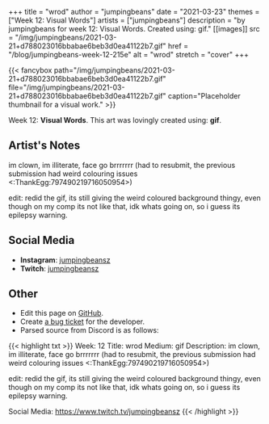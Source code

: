 +++
title =       "wrod"
author =      "jumpingbeans"
date =        "2021-03-23"
themes =      ["Week 12: Visual Words"]
artists =     ["jumpingbeans"]
description = "by jumpingbeans for week 12: Visual Words. Created using: gif."
[[images]]
              src = "/img/jumpingbeans/2021-03-21+d788023016bbabae6beb3d0ea41122b7.gif"
              href = "/blog/jumpingbeans-week-12-215e"
              alt = "wrod"
              stretch = "cover"
+++


{{< fancybox path="/img/jumpingbeans/2021-03-21+d788023016bbabae6beb3d0ea41122b7.gif" file="/img/jumpingbeans/2021-03-21+d788023016bbabae6beb3d0ea41122b7.gif" caption="Placeholder thumbnail for a visual work." >}}


Week 12: **Visual Words**. This art was lovingly created using: **gif**.

## Artist's Notes

im clown, im illiterate, face go brrrrrrr (had to resubmit, the previous submission had weird colouring issues <:ThankEgg:797490219716050954>)

edit: redid the gif, its still giving the weird coloured background thingy, even though on my comp its not like that, idk whats going on, so i guess its epilepsy warning.

## Social Media

- **Instagram**: <a href='https://instagram.com/jumpingbeansz' target='_blank'>jumpingbeansz</a>
- **Twitch**: <a href='https://twitch.tv/jumpingbeansz' target='_blank'>jumpingbeansz</a>


## Other

- Edit this page on [GitHub](https://github.com/teaminkling/web-refresh/edit/main/content/blog/jumpingbeans-week-12-215e.md).
- Create [a bug ticket](https://github.com/teaminkling/web-refresh/issues/new?assignees=&labels=bug&template=problem-report.md&title=) for the developer.
- Parsed source from Discord is as follows:

{{< highlight txt >}}
Week: 12
Title: wrod
Medium: gif
Description: im clown, im illiterate, face go brrrrrrr (had to resubmit, the previous submission had weird colouring issues <:ThankEgg:797490219716050954>)

edit: redid the gif, its still giving the weird coloured background thingy, even though on my comp its not like that, idk whats going on, so i guess its epilepsy warning. 

Social Media: https://www.twitch.tv/jumpingbeansz
{{< /highlight >}}